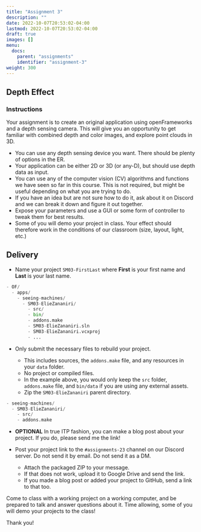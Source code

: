 ```yaml
---
title: "Assignment 3"
description: ""
date: 2022-10-07T20:53:02-04:00
lastmod: 2022-10-07T20:53:02-04:00
draft: true
images: []
menu:
  docs:
    parent: "assignments"
    identifier: "assignment-3"
weight: 300
---
```


## Depth Effect

### Instructions

Your assignment is to create an original application using openFrameworks and a depth sensing camera. This will give you an opportunity to get familiar with combined depth and color images, and explore point clouds in 3D.

* You can use any depth sensing device you want. There should be plenty of options in the ER.
* Your application can be either 2D or 3D (or any-D), but should use depth data as input.
* You can use any of the computer vision (CV) algorithms and functions we have seen so far in this course. This is not required, but might be useful depending on what you are trying to do.
* If you have an idea but are not sure how to do it, ask about it on Discord and we can break it down and figure it out together.
* Expose your parameters and use a GUI or some form of controller to tweak them for best results.
* Some of you will demo your project in class. Your effect should therefore work in the conditions of our classroom (size, layout, light, etc.)

## Delivery

* Name your project `SM03-FirstLast` where **First** is your first name and **Last** is your last name.

```python
- OF/
  - apps/
    - seeing-machines/
      - SM03-ElieZananiri/
        - src/
        - bin/
        - addons.make
        - SM03-ElieZananiri.sln
        - SM03-ElieZananiri.vcxproj
        - ...
```

* Only submit the necessary files to rebuild your project.

  * This includes sources, the `addons.make` file, and any resources in your `data` folder.
  * No project or compiled files.
  * In the example above, you would only keep the `src` folder, `addons.make` file, and `bin/data` if you are using any external assets.
  * Zip the `SM03-ElieZananiri` parent directory.

```python
- seeing-machines/
  - SM03-ElieZananiri/
    - src/
    - addons.make
```

* **OPTIONAL** In true ITP fashion, you can make a blog post about your project. If you do, please send me the link!

* Post your project link to the `#assignments-23` channel on our Discord server. Do not send it by email. Do not send it as a DM.

  * Attach the packaged ZIP to your message.
  * If that does not work, upload it to Google Drive and send the link.
  * If you made a blog post or added your project to GitHub, send a link to that too.

Come to class with a working project on a working computer, and be prepared to talk and answer questions about it. Time allowing, some of you will demo your projects to the class!

Thank you!
